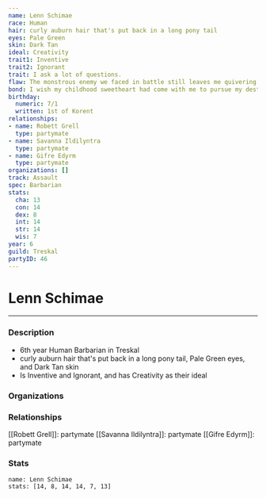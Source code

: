 ```yaml
---
name: Lenn Schimae
race: Human
hair: curly auburn hair that's put back in a long pony tail
eyes: Pale Green
skin: Dark Tan
ideal: Creativity
trait1: Inventive
trait2: Ignorant
trait: I ask a lot of questions.
flaw: The monstrous enemy we faced in battle still leaves me quivering with fear.
bond: I wish my childhood sweetheart had come with me to pursue my destiny.
birthday:
  numeric: 7/1
  written: 1st of Korent
relationships:
- name: Robett Grell
  type: partymate
- name: Savanna Ildilyntra
  type: partymate
- name: Gifre Edyrm
  type: partymate
organizations: []
track: Assault
spec: Barbarian
stats:
  cha: 13
  con: 14
  dex: 8
  int: 14
  str: 14
  wis: 7
year: 6
guild: Treskal
partyID: 46
---
```

# Lenn Schimae
---
### Description
- 6th year Human Barbarian in Treskal
- curly auburn hair that's put back in a long pony tail, Pale Green eyes, and Dark Tan skin
- Is Inventive and Ignorant, and has Creativity as their ideal

### Organizations
### Relationships
[[Robett Grell]]: partymate
[[Savanna Ildilyntra]]: partymate
[[Gifre Edyrm]]: partymate
### Stats
```statblock
name: Lenn Schimae
stats: [14, 8, 14, 14, 7, 13]
```